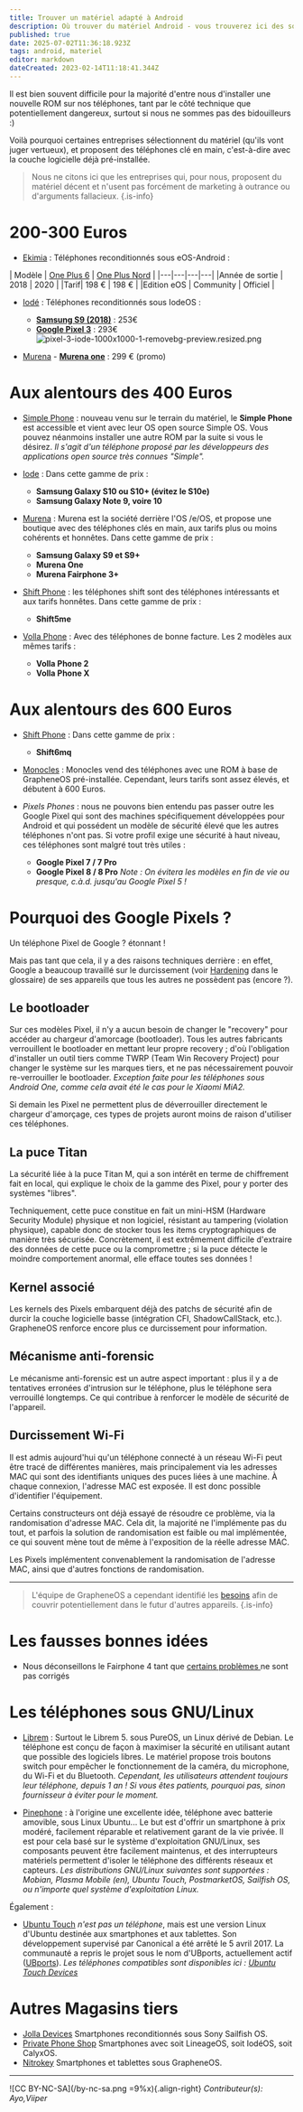 ```yaml
---
title: Trouver un matériel adapté à Android
description: Où trouver du matériel Android - vous trouverez ici des solutions...
published: true
date: 2025-07-02T11:36:18.923Z
tags: android, materiel
editor: markdown
dateCreated: 2023-02-14T11:18:41.344Z
---
```


Il est bien souvent difficile pour la majorité d'entre nous d'installer une nouvelle ROM sur nos téléphones, tant par le côté technique que potentiellement dangereux, surtout si nous ne sommes pas des bidouilleurs :)

Voilà pourquoi certaines entreprises sélectionnent du matériel (qu'ils vont juger vertueux), et proposent des téléphones clé en main, c'est-à-dire avec la couche logicielle déjà pré-installée.

> Nous ne citons ici que les entreprises qui, pour nous, proposent du matériel décent et n'usent pas forcément de marketing à outrance ou d'arguments fallacieux.
{.is-info}


# 200-300 Euros

- [Ekimia](https://ekimia.fr/categorie-produit/reconditionne/smartphonesreco//) : Téléphones reconditionnés  sous eOS-Android :

| Modèle | [One Plus 6](https://ekimia.fr/produit/oneplus6/)  | [One Plus Nord](https://ekimia.fr/produit/oneplusnord5g/)  |
|---|---|---|---|
|Année de sortie | 2018  | 2020 |
|Tarif| 198 €   | 198 € |
|Edition eOS | Community | Officiel | 

- [Iodé](https://iode.tech/) : Téléphones reconditionnés sous IodeOS :
     - **[Samsung S9 (2018)](https://iode.tech/shop/samsung-galaxy-s9-bundle-en/)** : 253€  
     - **[Google Pixel 3](https://iode.tech/shop/pixel-3-bundle-en/)** : 293€ 
     ![pixel-3-iode-1000x1000-1-removebg-preview.resized.png](/pixel-3-iode-1000x1000-1-removebg-preview.resized.png)
     
- [Murena](murena.com)
			- **[Murena one](https://murena.com/fr/boutique/smartphones/neuf/murena-one/)** : 299 € (promo) 



# Aux alentours des 400 Euros

- [Simple Phone](https://simplephone.tech/product/simple-phone/) : nouveau venu sur le terrain du matériel, le **Simple Phone** est accessible et vient avec leur OS open source Simple OS. Vous pouvez néanmoins installer une autre ROM par la suite si vous le désirez.
*Il s'agit d'un téléphone proposé par les développeurs des applications open source très connues "Simple".*

- [Iode](https://iode.tech/) : Dans cette gamme de prix :
     - **Samsung Galaxy S10 ou S10+ (évitez le S10e)**
     - **Samsung Galaxy Note 9, voire 10**

- [Murena](https://murena.com/fr/produits/smartphones/) : Murena est la société derrière l'OS /e/OS, et propose une boutique avec des téléphones clés en main, aux tarifs plus ou moins cohérents et honnêtes. Dans cette gamme de prix :
     - **Samsung Galaxy S9 et S9+**
     - **Murena One**
     - **Murena Fairphone 3+**

- [Shift Phone](https://shop.shiftphones.com/) : les téléphones shift sont des téléphones intéressants et aux tarifs honnêtes. Dans cette gamme de prix :
     - **Shift5me**

- [Volla Phone](https://volla.online/en/) : Avec des téléphones de bonne facture. Les 2 modèles aux mêmes tarifs :
	 - **Volla Phone 2**
	 - **Volla Phone X** 

# Aux alentours des 600 Euros

- [Shift Phone](https://shop.shiftphones.com/) : Dans cette gamme de prix :
     - **Shift6mq**

- [Monocles](https://store.monocles.eu/) : Monocles vend des téléphones avec une ROM à base de GrapheneOS pré-installée. Cependant, leurs tarifs sont assez élevés, et débutent à 600 Euros.

- _Pixels Phones_ : nous ne pouvons bien entendu pas passer outre les Google Pixel qui sont des machines spécifiquement développées pour Android et qui possédent un modèle de sécurité élevé que les autres téléphones n'ont pas. Si votre profil exige une sécurité à haut niveau, ces téléphones sont malgré tout très utiles :
	 - **Google Pixel 7 / 7 Pro**
   - **Google Pixel 8 / 8 Pro**
*Note : On évitera les modèles en fin de vie ou presque, c.à.d. jusqu'au Google Pixel 5 !*


# Pourquoi des Google Pixels ?

Un téléphone Pixel de Google ? étonnant !

Mais pas tant que cela, il y a des raisons techniques derrière : en effet, Google a beaucoup travaillé sur le durcissement (voir [Hardening](/glossaire#hardening) dans le glossaire) de ses appareils que tous les autres ne possèdent pas (encore ?).

## Le bootloader

Sur ces modèles Pixel, il n'y a aucun besoin de changer le "recovery" pour accéder au chargeur d'amorcage (bootloader). Tous les autres fabricants verrouillent le bootloader en mettant leur propre recovery ; d'où l'obligation d'installer un outil tiers comme TWRP (Team Win Recovery Project) pour changer le système sur les marques tiers, et ne pas nécessairement pouvoir re-verrouiller le bootloader.
*Exception faite pour les téléphones sous Android One, comme cela avait été le cas pour le Xiaomi MiA2.*

Si demain les Pixel ne permettent plus de déverrouiller directement le chargeur d'amorçage, ces types de projets auront moins de raison d'utiliser ces téléphones.

## La puce Titan

La sécurité liée à la puce Titan M, qui a son intérêt en terme de chiffrement fait en local, qui explique le choix de la gamme des Pixel, pour y porter des systèmes "libres".

Techniquement, cette puce constitue en fait un mini-HSM (Hardware Security Module) physique et non logiciel, résistant au tampering (violation physique), capable donc de stocker tous les items cryptographiques de manière très sécurisée. Concrètement, il est extrêmement difficile d'extraire des données de cette puce ou la compromettre ; si la puce détecte le moindre comportement anormal, elle efface toutes ses données !

## Kernel associé

Les kernels des Pixels embarquent déjà des patchs de sécurité afin de durcir la couche logicielle basse (intégration CFI, ShadowCallStack, etc.). GrapheneOS renforce encore plus ce durcissement pour information.

## Mécanisme anti-forensic

Le mécanisme anti-forensic est un autre aspect important : plus il y a de tentatives erronées d'intrusion sur le téléphone, plus le téléphone sera verrouillé longtemps. Ce qui contribue à renforcer le modèle de sécurité de l'appareil.

## Durcissement Wi-Fi

Il est admis aujourd'hui qu'un téléphone connecté à un réseau Wi-Fi peut être tracé de différentes manières, mais principalement via les adresses MAC qui sont des identifiants uniques des puces liées à une machine. À chaque connexion, l'adresse MAC est exposée. Il est donc possible d'identifier l'équipement.

Certains constructeurs ont déjà essayé de résoudre ce problème, via la randomisation d'adresse MAC. Cela dit, la majorité ne l'implémente pas du tout, et parfois la solution de randomisation est faible ou mal implémentée, ce qui souvent mène tout de même à l'exposition de la réelle adresse MAC.

Les Pixels implémentent convenablement la randomisation de l'adresse MAC, ainsi que d'autres fonctions de randomisation.

---
> L'équipe de GrapheneOS a cependant identifié les [besoins](https://grapheneos.org/faq#future-devices) afin de couvrir potentiellement dans le futur d'autres appareils.
{.is-info}

# Les fausses bonnes idées


- Nous déconseillons le Fairphone 4 tant que [certains problèmes ](https://gitlab.e.foundation/groups/e/-/issues/?sort=created_date&state=opened&label_name%5B%5D=FP4&label_name%5B%5D=type%3A%3ABug&not%5Blabel_name%5D%5B%5D=Testing&first_page_size=20)  ne sont pas corrigés



# Les téléphones sous GNU/Linux

- [Librem](https://puri.sm/products/) : Surtout le Librem 5. sous PureOS, un Linux dérivé de Debian. Le téléphone est conçu de façon à maximiser la sécurité en utilisant autant que possible des logiciels libres. Le matériel propose trois boutons switch pour empêcher le fonctionnement de la caméra, du microphone, du Wi-Fi et du Bluetooth.
*Cependant, les utilisateurs attendent toujours leur téléphone, depuis 1 an ! Si vous êtes patients, pourquoi pas, sinon fournisseur à éviter pour le moment.*

- [Pinephone](https://www.pine64.org/pinephone/) : à l'origine une excellente idée, téléphone avec batterie amovible, sous Linux Ubuntu... Le but est d'offrir un smartphone à prix modéré, facilement réparable et relativement garant de la vie privée. Il est pour cela basé sur le système d'exploitation GNU/Linux, ses composants peuvent être facilement maintenus, et des interrupteurs matériels permettent d'isoler le téléphone des différents réseaux et capteurs.
*Les distributions GNU/Linux suivantes sont supportées : Mobian, Plasma Mobile (en), Ubuntu Touch, PostmarketOS, Sailfish OS, ou n'importe quel système d'exploitation Linux.*

Également :
- [Ubuntu Touch](https://ubuntu-touch.io/fr/) _n'est pas un téléphone_, mais est une version Linux d'Ubuntu destinée aux smartphones et aux tablettes. Son développement supervisé par Canonical a été arrêté le 5 avril 2017. La communauté a repris le projet sous le nom d'UBports, actuellement actif ([UBports](https://fr.wikipedia.org/wiki/UBports)).
*Les téléphones compatibles sont disponibles ici : [Ubuntu Touch Devices](https://devices.ubuntu-touch.io)*


# Autres Magasins tiers

- [Jolla Devices](https://buy.jolla-devices.com/) Smartphones reconditionnés sous Sony Sailfish OS.
- [Private Phone Shop](https://privatephoneshop.com/) Smartphones avec soit LineageOS, soit IodéOS, soit CalyxOS.
- [Nitrokey](https://www.nitrokey.com/fr) Smartphones et tablettes sous GrapheneOS.

---
![CC BY-NC-SA](/by-nc-sa.png =9%x){.align-right} *Contributeur(s): Ayo,Viiper*